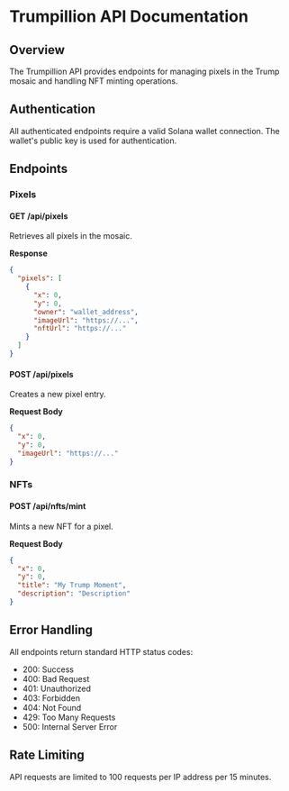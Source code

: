 # Trumpillion API Documentation

## Overview

The Trumpillion API provides endpoints for managing pixels in the Trump mosaic and handling NFT minting operations.

## Authentication

All authenticated endpoints require a valid Solana wallet connection. The wallet's public key is used for authentication.

## Endpoints

### Pixels

#### GET /api/pixels
Retrieves all pixels in the mosaic.

**Response**
```json
{
  "pixels": [
    {
      "x": 0,
      "y": 0,
      "owner": "wallet_address",
      "imageUrl": "https://...",
      "nftUrl": "https://..."
    }
  ]
}
```

#### POST /api/pixels
Creates a new pixel entry.

**Request Body**
```json
{
  "x": 0,
  "y": 0,
  "imageUrl": "https://..."
}
```

### NFTs

#### POST /api/nfts/mint
Mints a new NFT for a pixel.

**Request Body**
```json
{
  "x": 0,
  "y": 0,
  "title": "My Trump Moment",
  "description": "Description"
}
```

## Error Handling

All endpoints return standard HTTP status codes:
- 200: Success
- 400: Bad Request
- 401: Unauthorized
- 403: Forbidden
- 404: Not Found
- 429: Too Many Requests
- 500: Internal Server Error

## Rate Limiting

API requests are limited to 100 requests per IP address per 15 minutes.